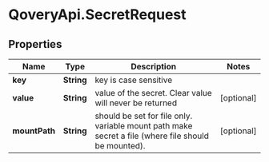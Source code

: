 # QoveryApi.SecretRequest

## Properties

Name | Type | Description | Notes
------------ | ------------- | ------------- | -------------
**key** | **String** | key is case sensitive | 
**value** | **String** | value of the secret. Clear value will never be returned | [optional] 
**mountPath** | **String** | should be set for file only. variable mount path make secret a file (where file should be mounted). | [optional] 



